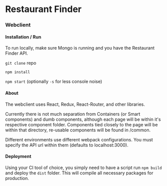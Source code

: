 # Restaurant Finder
### Webclient

#### Installation / Run
To run locally, make sure Mongo is running and you have the Restaurant Finder API.

`git clone` repo

`npm install`

`npm start` (optionally `-s` for less console noise)


#### About
The webclient uses React, Redux, React-Router, and other libraries.

Currently there is not much separation from Containers (or Smart components) and
dumb components, although each page will be within it's respective component folder.
Components tied closely to the page will be within that directory, re-usable components
will be found in /common.

Different environments use different webpack configurations.  You must specify the
API url within them (defaults to localhost:3000). 

#### Deployment
Using your CI tool of choice, you simply need to have a script run `npm build`
and deploy the `dist` folder.  This will compile all necessary packages for production.
